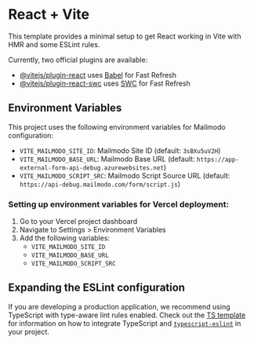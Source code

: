 # React + Vite

This template provides a minimal setup to get React working in Vite with HMR and some ESLint rules.

Currently, two official plugins are available:

- [@vitejs/plugin-react](https://github.com/vitejs/vite-plugin-react/blob/main/packages/plugin-react) uses [Babel](https://babeljs.io/) for Fast Refresh
- [@vitejs/plugin-react-swc](https://github.com/vitejs/vite-plugin-react/blob/main/packages/plugin-react-swc) uses [SWC](https://swc.rs/) for Fast Refresh

## Environment Variables

This project uses the following environment variables for Mailmodo configuration:

- `VITE_MAILMODO_SITE_ID`: Mailmodo Site ID (default: `3sBXu5uV2H`)
- `VITE_MAILMODO_BASE_URL`: Mailmodo Base URL (default: `https://app-external-form-api-debug.azurewebsites.net`)
- `VITE_MAILMODO_SCRIPT_SRC`: Mailmodo Script Source URL (default: `https://api-debug.mailmodo.com/form/script.js`)

### Setting up environment variables for Vercel deployment:

1. Go to your Vercel project dashboard
2. Navigate to Settings > Environment Variables
3. Add the following variables:
   - `VITE_MAILMODO_SITE_ID`
   - `VITE_MAILMODO_BASE_URL`
   - `VITE_MAILMODO_SCRIPT_SRC`

## Expanding the ESLint configuration

If you are developing a production application, we recommend using TypeScript with type-aware lint rules enabled. Check out the [TS template](https://github.com/vitejs/vite/tree/main/packages/create-vite/template-react-ts) for information on how to integrate TypeScript and [`typescript-eslint`](https://typescript-eslint.io) in your project.
